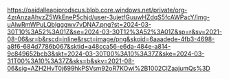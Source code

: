 https://oaidalleapiprodscus.blob.core.windows.net/private/org-4zrAnzaAhvzZ5WkEneP5chjd/user-3ujetfGuuwHZdqS5fcAWPacY/img-uAlwRmWPuLQblgggwv7vDNA7.png?st=2024-03-30T10%3A52%3A01Z&se=2024-03-30T12%3A52%3A01Z&sp=r&sv=2021-08-06&sr=b&rscd=inline&rsct=image/png&skoid=6aaadede-4fb3-4698-a8f6-684d7786b067&sktid=a48cca56-e6da-484e-a814-9c849652bcb3&skt=2024-03-30T00%3A10%3A37Z&ske=2024-03-31T00%3A10%3A37Z&sks=b&skv=2021-08-06&sig=AZH2HvT0j699hkPSVsm92oR7KOwi%2B1002ClZaajumQs%3D